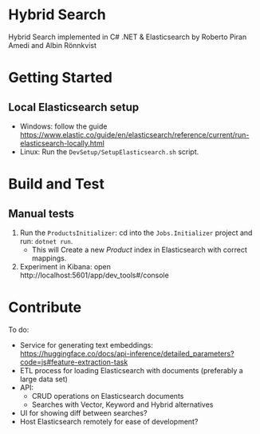 # Hybrid Search

Hybrid Search implemented in C# .NET & Elasticsearch by Roberto Piran Amedi and Albin Rönnkvist

# Getting Started

## Local Elasticsearch setup

- Windows: follow the guide https://www.elastic.co/guide/en/elasticsearch/reference/current/run-elasticsearch-locally.html
- Linux: Run the `DevSetup/SetupElasticsearch.sh` script.

# Build and Test

## Manual tests

1. Run the `ProductsInitializer`: cd into the `Jobs.Initializer` project and run: `dotnet run`. 
    - This will Create a new _Product_ index in Elasticsearch with correct mappings.
2. Experiment in Kibana: open http://localhost:5601/app/dev_tools#/console

# Contribute

To do:
- Service for generating text embeddings: https://huggingface.co/docs/api-inference/detailed_parameters?code=js#feature-extraction-task
- ETL process for loading Elasticsearch with documents (preferably a large data set)
- API:
    - CRUD operations on Elasticsearch documents
    - Searches with Vector, Keyword and Hybrid alternatives
- UI for showing diff between searches?
- Host Elasticsearch remotely for ease of development?